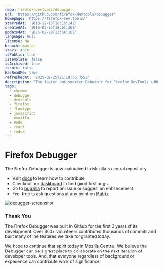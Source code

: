 ```yaml
---
repo: firefox-devtools/debugger
url: 'https://github.com/firefox-devtools/debugger'
homepage: 'https://firefox-dev.tools/'
starredAt: '2018-12-13T18:19:14Z'
createdAt: '2016-03-23T18:55:36Z'
updatedAt: '2025-02-20T13:56:16Z'
language: null
license: NA
branch: master
stars: 4616
isPublic: true
isTemplate: false
isArchived: true
isFork: false
hasReadMe: true
refreshedAt: '2025-02-25T21:19:56.755Z'
description: "The faster and smarter Debugger for Firefox DevTools \U0001F525\U0001F98A\U0001F6E0"
tags:
  - chrome
  - debugger
  - devtools
  - firefox
  - flowtype
  - javascript
  - mozilla
  - node
  - react
  - redux
---
```


# Firefox Debugger

The Firefox Debugger is now maintained in Mozilla's central repository.

- Visit [docs][devtools-docs] to learn how to contribute
- Checkout our [dashboard][gfb] to find good first bugs.
- Go to [bugzilla][debugger-bugs] to report an issue or suggest an enhancement.
- Feel free to ask questions at any point on [Matrix][devtools-matrix]

![debugger-screenshot]

[devtools-docs]: https://firefox-source-docs.mozilla.org/devtools/index.html?highlight=devtools#getting-started
[debugger-bugs]: https://bugzilla.mozilla.org/enter_bug.cgi?product=DevTools&component=Debugger
[gfb]: https://codetribute.mozilla.org/projects/devtools


### Thank You

The Firefox Debugger was built in Github for the first 3 years of its development. Over 300+ volunteers contributed thousands of commits and built many of the features we take for granted today.

We hope to continue that spirit today in Mozilla Central. We believe the Debugger can be a great place to collaborate on the next iteration of developer tools. And, that everyone regardless of background or experience can contribute work of significance.


[debugger-screenshot]: https://shipusercontent.com/47aaaa7a6512691f964101bfb0832abe/Screen%20Shot%202017-08-15%20at%202.34.05%20PM.png
[devtools-matrix]: https://chat.mozilla.org/#/room/#devtools:mozilla.org
